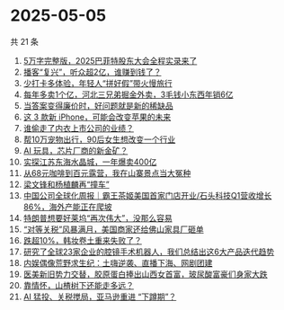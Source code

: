 # 2025-05-05

共 21 条

<!-- BEGIN 36KR -->
<!-- 最后更新时间 2025-05-05 07:11:24 +0800 -->
1. [5万字完整版，2025巴菲特股东大会全程实录来了](https://36kr.com/p/3277611975582087)
1. [播客“复兴”，听众超2亿，谁赚到钱了？](https://36kr.com/p/3276881436927495)
1. [少打卡多体验，年轻人“拼好假”带火慢旅行](https://36kr.com/p/3277574480748934)
1. [每年多卖1个亿，河北三兄弟掘金外卖，3毛钱小东西年销6亿](https://36kr.com/p/3276893811974531)
1. [当答案变得廉价时，好问题就是新的稀缺品](https://36kr.com/p/3249339347624450)
1. [这 3 款新 iPhone，可能会改变苹果的未来](https://36kr.com/p/3278083244827014)
1. [谁偷走了内衣上市公司的业绩？](https://36kr.com/p/3277520111411333)
1. [帮10万宠物出行，90后女生想改变一个行业](https://36kr.com/p/3276359348674696)
1. [AI 玩具，芯片厂商的新金矿？](https://36kr.com/p/3276453692121474)
1. [实探江苏东海水晶城，一年爆卖400亿](https://36kr.com/p/3276366871552392)
1. [从68元咖啡到百元露营，我在山寨景点当大冤种](https://36kr.com/p/3276682511933571)
1. [梁文锋和杨植麟再“撞车”](https://36kr.com/p/3277789083787654)
1. [中国公司全球化周报｜霸王茶姬美国首家门店开业/石头科技Q1营收增长86%，海外产能正在爬坡](https://36kr.com/p/3276706957910401)
1. [特朗普想要好莱坞“再次伟大”，没那么容易](https://36kr.com/p/3276795655856258)
1. [“对等关税”风暴满月，美国商家还给佛山家具厂砸单](https://36kr.com/p/3276367006572675)
1. [跌超10%，韩妆卷土重来失败了？](https://36kr.com/p/3276773510373509)
1. [研究了全球23家企业的腔镜手术机器人，我们总结出这6大产品迭代趋势](https://36kr.com/p/3277543712301440)
1. [内娱偶像荒野求生纪：土嗨逆袭、直播下海、网剧团建](https://36kr.com/p/3276795538841736)
1. [医美新旧势力交替，胶原蛋白捧出山西女首富，玻尿酸富豪们身家大跌](https://36kr.com/p/3276366963105927)
1. [靠情怀，山楂树下还能走多远？](https://36kr.com/p/3276702042924551)
1. [AI 猛投、关税搅局，亚马逊重进 “下蹲期”？](https://36kr.com/p/3276771880951936)
<!-- END 36KR -->